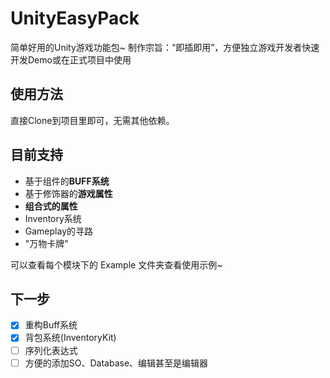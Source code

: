 # UnityEasyPack
简单好用的Unity游戏功能包~
制作宗旨：“即插即用”，方便独立游戏开发者快速开发Demo或在正式项目中使用

## 使用方法
直接Clone到项目里即可，无需其他依赖。

## 目前支持
- 基于组件的**BUFF系统**
- 基于修饰器的**游戏属性**
- **组合式的属性**
- Inventory系统
- Gameplay的寻路
- "万物卡牌"

可以查看每个模块下的 Example 文件夹查看使用示例~

## 下一步
- [x] 重构Buff系统
- [x] 背包系统(InventoryKit)
- [ ] 序列化表达式
- [ ] 方便的添加SO、Database、编辑甚至是编辑器
